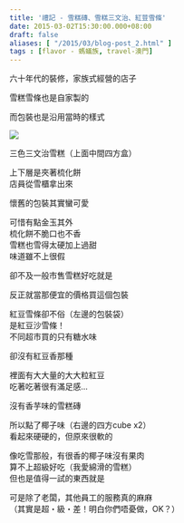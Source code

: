 ```yaml
---
title: '禮記 - 雪糕磚、雪糕三文治、紅荳雪條'
date: 2015-03-02T15:30:00.000+08:00
draft: false
aliases: [ "/2015/03/blog-post_2.html" ]
tags : [flavor - 螞蟻族, travel-澳門]
---
```


六十年代的裝修，家族式經營的店子  

雪糕雪條也是自家製的

而包裝也是沿用當時的樣式

![](/images/macau11.jpg)

三色三文治雪糕（上面中間四方盒）

上下層是夾著梳化餅  
店員從雪櫃拿出來

懷舊的包裝其實蠻可愛  
  
可惜有點金玉其外  
梳化餅不脆口也不香  
雪糕也雪得太硬加上過甜  
味道雖不上很假

卻不及一般市售雪糕好吃就是

反正就當那便宜的價格買這個包裝  
  
紅豆雪條卻不俗（左邊的包裝袋）  
是紅豆沙雪條！  
不同超市買的只有糖水味

卻沒有紅豆香那種

裡面有大大量的大大粒紅豆  
吃著吃著很有滿足感...  
  
沒有香芋味的雪糕磚

所以點了椰子味（右邊的四方cube x2）  
看起來硬硬的，但原來很軟的

像吃雪那般，有很香的椰子味沒有果肉  
算不上超級好吃（我愛綿滑的雪糕）  
但也是值得一試的東西就是  
  
可是除了老闆，其他員工的服務真的麻麻  
（其實是超・級・差！明白你們唔憂做，OK？）
